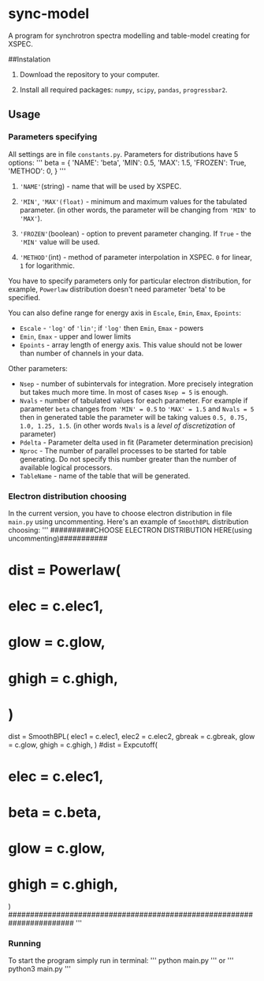 # sync-model

A program for synchrotron spectra modelling and table-model
creating for XSPEC.

##Instalation

1. Download the repository to your computer.

2. Install all required packages: `numpy`, `scipy`, `pandas`, `progressbar2`.

## Usage

### Parameters specifying
All settings are in file `constants.py`. Parameters for distributions have 5 options:
'''
beta = {
'NAME': 'beta',
'MIN': 0.5,
'MAX': 1.5,
'FROZEN': True,
'METHOD': 0,
}
'''
1. `'NAME'`(string) - name that will be used by XSPEC.

2. `'MIN'`, `'MAX'(float)` - minimum and maximum values for the tabulated parameter.
(in other words, the parameter will be changing from `'MIN'` to `'MAX'`).

3. `'FROZEN'`(boolean) - option to prevent parameter changing. If `True` - the `'MIN'` value will be used.

4. `'METHOD'`(int) - method of parameter interpolation in XSPEC. `0` for linear, `1` for logarithmic.

You have to specify parameters only for particular electron distribution, for example, `Powerlaw` distribution doesn't need parameter 'beta' to be specified.

You can also define range for energy axis in `Escale`, `Emin`, `Emax`, `Epoints`:
- `Escale` - `'log'` of `'lin'`; if `'log'` then `Emin`, `Emax` - powers
- `Emin`, `Emax` - upper and lower limits
- `Epoints` - array length of energy axis. This value should not be lower than number of channels in your data.

Other parameters:
- `Nsep` - number of subintervals for integration. More precisely integration but takes much more time. In most of cases `Nsep = 5` is enough.
- `Nvals` - number of tabulated values for each parameter. For example if parameter `beta` changes from `'MIN' = 0.5` to `'MAX' = 1.5` and `Nvals = 5` then in generated table the parameter will be taking values `0.5, 0.75, 1.0, 1.25, 1.5`. (in other words `Nvals` is a _level of discretization_ of parameter)
- `Pdelta` - Parameter delta used in fit (Parameter determination precision)
- `Nproc` - The number of parallel processes to be started for table generating. Do not specify this number greater than the number of available logical processors.
- `TableName` - name of the table that will be generated.

### Electron distribution choosing
In the current version, you have to choose electron distribution in file `main.py` using uncommenting. Here's an example of `SmoothBPL` distribution choosing:
'''
##########CHOOSE ELECTRON DISTRIBUTION HERE(using uncommenting)###########
# dist = Powerlaw(
#     elec = c.elec1,
#     glow = c.glow,
#     ghigh = c.ghigh,
# )
dist = SmoothBPL(
   elec1 = c.elec1,
   elec2 = c.elec2,
   gbreak = c.gbreak,
   glow = c.glow,
   ghigh = c.ghigh,
)
#dist = Expcutoff(
#    elec = c.elec1,
#    beta = c.beta,
#    glow = c.glow,
#    ghigh = c.ghigh,
)
#######################################################################
'''


### Running
To start the program simply run in terminal:
'''
python main.py
'''
or
'''
python3 main.py
'''

